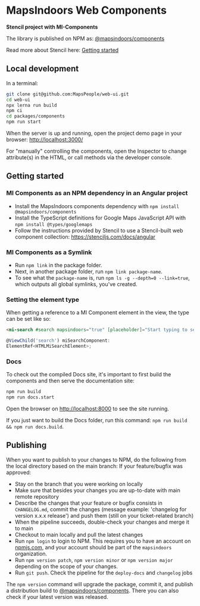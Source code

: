 
# MapsIndoors Web Components

**Stencil project with MI-Components**

The library is published on NPM as: [@mapsindoors/components](https://www.npmjs.com/package/@mapsindoors/components)

Read more about Stencil here: [Getting started](https://stenciljs.com/docs/getting-started)

## Local development

In a terminal:

```bash
git clone git@github.com:MapsPeople/web-ui.git
cd web-ui
npx lerna run build
npm ci
cd packages/components
npm run start
```

When the server is up and running, open the project demo page in your browser:
<http://localhost:3000/>

For "manually" controlling the components, open the Inspector to change attribute(s) in the HTML, or call methods via the developer console.

## Getting started

### MI Components as an NPM dependency in an Angular project

- Install the MapsIndoors components dependency with `npm install @mapsindoors/components`
- Install the TypeScript definitions for Google Maps JavaScript API with `npm install @types/googlemaps`
- Follow the instructions provided by Stencil to use a Stencil-built web component collection: <https://stenciljs.com/docs/angular>

### MI Components as a Symlink

- Run `npm link` in the package folder.
- Next, in another package folder, run `npm link package-name`.
- To see what the `package-name` is, run `npm ls -g --depth=0 --link=true`, which outputs all global symlinks, you've created.

### Setting the element type

When getting a reference to a MI Component element in the view, the type can be set like so:

```html
<mi-search #search mapsindoors="true" [placeholder]="Start typing to search..."></mi-search>
```

```TypeScript
@ViewChild('search') miSearchComponent:
ElementRef<HTMLMiSearchElement>;
```

### Docs

To check out the compiled Docs site, it's important to first build the components and then serve the documentation site:

```bash
npm run build
npm run docs.start
```

Open the browser on <http://localhost:8000> to see the site running.

If you just want to build the Docs folder, run this command: `npm run build && npm run docs.build`.

## Publishing

When you want to publish to your changes to NPM, do the following from the local directory based on the main branch:
If your feature/bugfix was approved:

- Stay on the branch that you were working on locally
- Make sure that besides your changes you are up-to-date with main remote repository
- Describe the changes that your feature or bugfix consists in `CHANGELOG.md`, commit the changes (message example: 'changelog for version x.x.x release') and push them (still on your ticket-related branch)
- When the pipeline succeeds, double-check your changes and merge it to main
- Checkout to main locally and pull the latest changes
- Run `npm login` to login to NPM. This requires you to have an account on [npmjs.com](https://www.npmjs.com), and your account should be part of the `mapsindoors` organization.
- Run `npm version patch`, `npm version minor` or `npm version major` depending on the scope of your changes.
- Run `git push`. Check the pipeline for the `deploy-docs` and `changelog` jobs

The `npm version` command will upgrade the package, commit it, and publish a distribution build to [@mapsindoors/components](https://www.npmjs.com/package/@mapsindoors/components).
There you can also check if your latest version was released.

